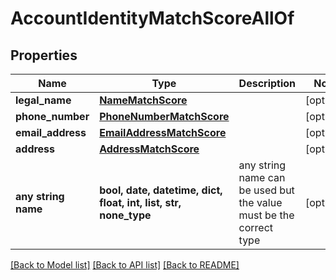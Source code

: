 # AccountIdentityMatchScoreAllOf


## Properties
Name | Type | Description | Notes
------------ | ------------- | ------------- | -------------
**legal_name** | [**NameMatchScore**](NameMatchScore.md) |  | [optional] 
**phone_number** | [**PhoneNumberMatchScore**](PhoneNumberMatchScore.md) |  | [optional] 
**email_address** | [**EmailAddressMatchScore**](EmailAddressMatchScore.md) |  | [optional] 
**address** | [**AddressMatchScore**](AddressMatchScore.md) |  | [optional] 
**any string name** | **bool, date, datetime, dict, float, int, list, str, none_type** | any string name can be used but the value must be the correct type | [optional]

[[Back to Model list]](../README.md#documentation-for-models) [[Back to API list]](../README.md#documentation-for-api-endpoints) [[Back to README]](../README.md)


